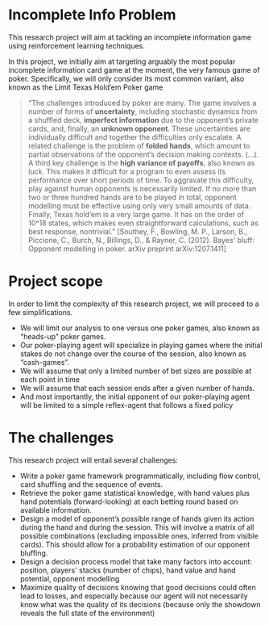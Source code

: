 # Incomplete Info Problem
This research project will aim at tackling an incomplete information game using reinforcement
learning techniques.

In this project, we initially aim at targeting arguably the most popular incomplete information
card game at the moment, the very famous game of poker. Specifically, we will only consider its
most common variant, also known as the Limit Texas Hold’em Poker game

> “The challenges introduced by poker are many. The game involves a number of
 forms of
**uncertainty**, including stochastic dynamics from a shuffled deck, 
**imperfect 
information** due to
the opponent’s private cards, and, finally, an **unknown opponent**. These 
uncertainties are
individually difficult and together the difficulties only escalate. A related challenge is the
problem of **folded hands**, which amount to partial observations of the 
opponent’s decision
making contexts. (…). A third key challenge is the **high variance of 
payoffs**, also known as luck.
This makes it difficult for a program to even assess its performance over short periods of time.
To aggravate this difficulty, play against human opponents is necessarily limited. If no more than
two or three hundred hands are to be played in total, opponent modelling must be effective using
only very small amounts of data. Finally, Texas hold’em is a very large game. It has on the order
of 10^18 states, which makes even straightforward calculations, such as best
 response, nontrivial.”
[Southey, F., Bowling, M. P., Larson, B., Piccione, C., Burch, N., Billings, D., & Rayner,
C. (2012). Bayes' bluff: Opponent modelling in poker. arXiv preprint 
arXiv:1207.1411]

# Project scope
In order to limit the complexity of this research project, we will proceed to a few simplifications.
* We will limit our analysis to one versus one poker games, also known as 
“heads-up” poker games.
* Our poker-playing agent will specialize in playing games where the initial
 stakes do not
change over the course of the session, also known as “cash-games”.
* We will assume that only a limited number of bet sizes are possible at 
each point in time
* We will assume that each session ends after a given number of hands.
* And most importantly, the initial opponent of our poker-playing agent will
 be limited to a simple reflex-agent that follows a fixed policy
 
# The challenges
This research project will entail several challenges:
* Write a poker game framework programmatically, including flow control, 
card shuffling
and the sequence of events.
* Retrieve the poker game statistical knowledge, with hand values plus hand 
potentials
(forward-looking) at each betting round based on available information.
* Design a model of opponent’s possible range of hands given its action 
during the hand and during the session. This will involve a matrix of all possible combinations (excluding
impossible ones, inferred from visible cards). This should allow for a probability
estimation of our opponent bluffing.
* Design a decision process model that take many factors into account: 
position, players' stacks (number of chips), hand value and hand potential, opponent modelling
* Maximize quality of decisions knowing that good decisions could often lead
 to losses, and especially because our agent will not necessarily know what was the quality of its
decisions (because only the showdown reveals the full state of the environment)